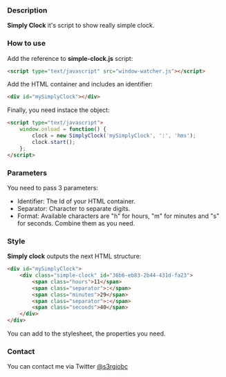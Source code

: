 ### **Description**
**Simply Clock** it's script to show really simple clock.

### **How to use**

Add the reference to **simple-clock.js** script:

```html
<script type="text/javascript" src="window-watcher.js"></script>
```

Add the HTML container and includes an identifier:

```html
<div id="mySimplyClock"></div>
```

Finally, you need instace the object:

```html
<script type="text/javascript">
    window.onload = function() {
        clock = new SimplyClock('mySimplyClock', ':', 'hms');
        clock.start();
    };
</script>
```
### **Parameters**

You need to pass 3 parameters:

  * Identifier: The Id of your HTML container.
  * Separator: Character to separate digits.
  * Format: Available characters are "h" for hours, "m" for minutes and "s" for seconds. Combine them as you need.
  
### **Style**

**Simply clock** outputs the next HTML structure:

```html
<div id="mySimplyClock">
    <div class="simple-clock" id="36b6-eb83-2b44-431d-fa23">
        <span class="hours">11</span>
        <span class="separator">:</span>
        <span class="minutes">29</span>
        <span class="separator">:</span>
        <span class="seconds">40</span>
    </div>
</div>
```

You can add to the stylesheet, the properties you need.

### **Contact**
You can contact me via Twitter [@s3rgiobc](https://twitter.com/s3rgiobc)
